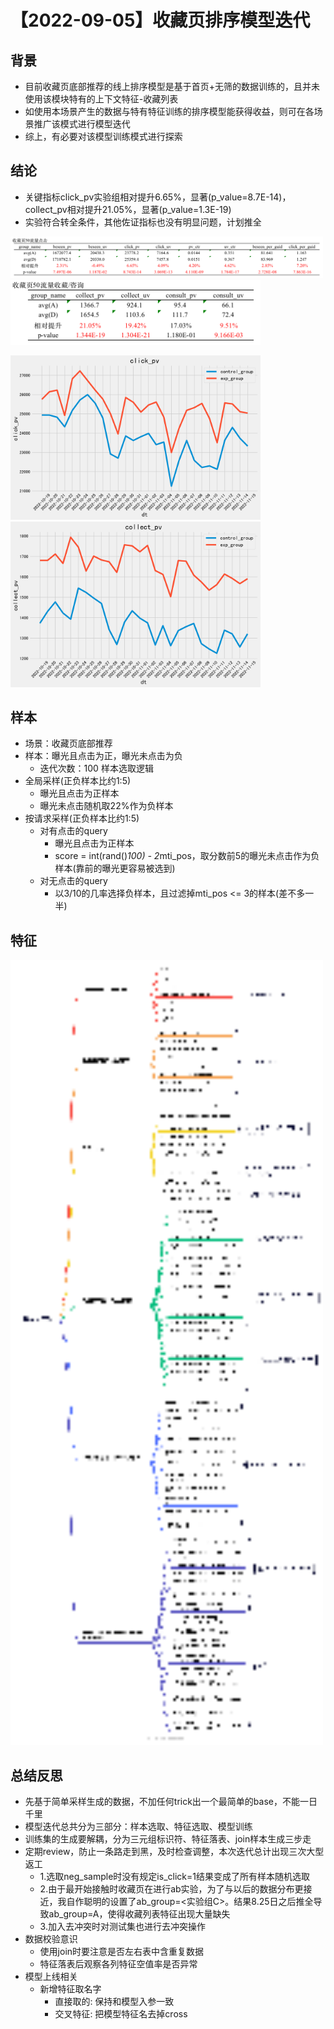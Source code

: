 # 【2022-09-05】收藏页排序模型迭代
## 背景
- 目前收藏页底部推荐的线上排序模型是基于首页+无筛的数据训练的，且并未使用该模块特有的上下文特征-收藏列表
- 如使用本场景产生的数据与特有特征训练的排序模型能获得收益，则可在各场景推广该模式进行模型迭代
- 综上，有必要对该模型训练模式进行探索


## 结论
- 关键指标click_pv实验组相对提升6.65%，显著(p_value=8.7E-14)，collect_pv相对提升21.05%，显著(p_value=1.3E-19)
- 实验符合转全条件，其他佐证指标也没有明显问题，计划推全

<img src="./pic/res.png" alt="点击结论" width="500" />   <img src="./pic/collect res.png" alt="收藏结论" width="400" />

<img src="./pic/click curve.png" alt="点击曲线" width="400" />   <img src="./pic/collect curve.png" alt="收藏曲线" width="400" />

## 样本
- 场景：收藏页底部推荐
- 样本：曝光且点击为正，曝光未点击为负
  - 迭代次数：100
样本选取逻辑
- 全局采样(正负样本比约1:5)
  - 曝光且点击为正样本
  - 曝光未点击随机取22%作为负样本
- 按请求采样(正负样本比约1:5)
  - 对有点击的query
    - 曝光且点击为正样本
    - score = int(rand()*100) - 2*mti_pos，取分数前5的曝光未点击作为负样本(靠前的曝光更容易被选到)
  - 对无点击的query
    - 以3/10的几率选择负样本，且过滤掉mti_pos <= 3的样本(差不多一半)


## 特征
<img src="./pic/fea.png" alt="特征" width="500" />

## 总结反思
- 先基于简单采样生成的数据，不加任何trick出一个最简单的base，不能一日千里
- 模型迭代总共分为三部分：样本选取、特征选取、模型训练
- 训练集的生成要解耦，分为三元组标识符、特征落表、join样本生成三步走
- 定期review，防止一条路走到黑，及时检查调整，本次迭代总计出现三次大型返工
  - 1.选取neg_sample时没有规定is_click=1结果变成了所有样本随机选取
  - 2.由于最开始接触时收藏页在进行ab实验，为了与以后的数据分布更接近，我自作聪明的设置了ab_group=<实验组C>。结果8.25日之后推全导致ab_group=A，使得收藏列表特征出现大量缺失
  - 3.加入去冲突时对测试集也进行去冲突操作
- 数据校验意识
  - 使用join时要注意是否左右表中含重复数据
  - 特征落表后观察各列特征空值率是否异常
- 模型上线相关
  - 新增特征取名字
    - 直接取的: 保持和模型入参一致
    - 交叉特征: 把模型特征名去掉cross

